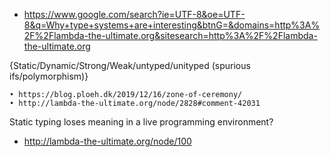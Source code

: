 - https://www.google.com/search?ie=UTF-8&oe=UTF-8&q=Why+type+systems+are+interesting&btnG=&domains=http%3A%2F%2Flambda-the-ultimate.org&sitesearch=http%3A%2F%2Flambda-the-ultimate.org

{Static/Dynamic/Strong/Weak/untyped/unityped (spurious ifs/polymorphism)}


	• https://blog.ploeh.dk/2019/12/16/zone-of-ceremony/
	• http://lambda-the-ultimate.org/node/2828#comment-42031
Static typing loses meaning in a live programming environment?
- http://lambda-the-ultimate.org/node/100
